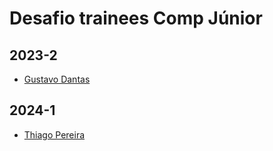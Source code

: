 # Desafio trainees Comp Júnior

## 2023-2

<!-- INSIRA SEU NOME E O SEU PERFIL DO GITHUB-->
<!-- [Seunome](PERFIL DO GITHUB) -->
- [Gustavo Dantas](https://github.com/dantas15)


## 2024-1

- [Thiago Pereira](https://github.com/thiagolimapereira)
